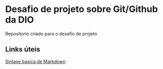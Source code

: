 # Desafio de projeto sobre Git/Github da DIO
Repositorio criado para o desafio de projeto

## Links úteis
[Sintaxe basica de Markdown](https://www.markdownguide.org/basic-syntax/)

